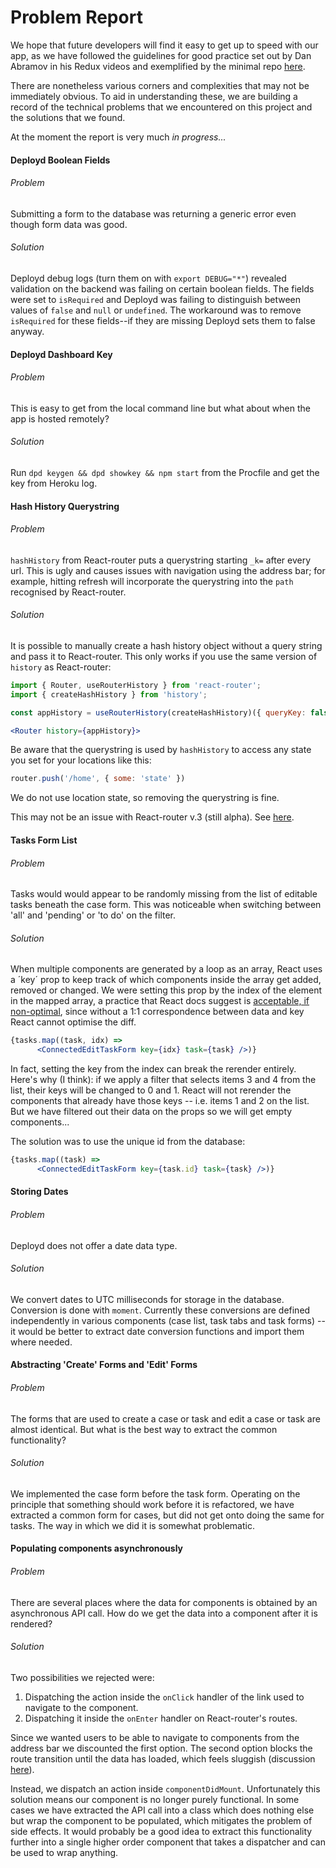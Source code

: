 # Problem Report

We hope that future developers will find it easy to get up to speed with our app, as we have followed the guidelines for good practice set out by Dan Abramov in his Redux videos and exemplified by the minimal repo [here](https://github.com/gaearon/todos).

There are nonetheless various corners and complexities that may not be immediately obvious. To aid in understanding these, we are building a record of the technical problems that we encountered on this project and the solutions that we found.

At the moment the report is very much *in progress...*

#### Deployd Boolean Fields

###### Problem

Submitting a form to the database was returning a generic error even though form data was good.

###### Solution

Deployd debug logs (turn them on with `export DEBUG="*"`) revealed validation on the backend was failing on certain boolean fields. The fields were set to `isRequired` and Deployd was failing to distinguish between values of `false` and `null` or `undefined`. The workaround was to remove `isRequired` for these fields--if they are missing Deployd sets them to false anyway.

#### Deployd Dashboard Key

###### Problem

This is easy to get from the local command line but what about when the app is hosted remotely?

###### Solution

Run `dpd keygen && dpd showkey && npm start` from the Procfile and get the key from Heroku log.

#### Hash History Querystring

###### Problem

`hashHistory` from React-router puts a querystring starting `_k=` after every url. This is ugly and causes issues with navigation using the address bar; for example, hitting refresh will incorporate the querystring into the `path` recognised by React-router.

###### Solution

It is possible to manually create a hash history object without a query string and pass it to React-router. This only works if you use the same version of `history` as React-router:

```jsx
import { Router, useRouterHistory } from 'react-router';
import { createHashHistory } from 'history';

const appHistory = useRouterHistory(createHashHistory)({ queryKey: false });

<Router history={appHistory}>
```

Be aware that the querystring is used by `hashHistory` to access any state you set for your locations like this:

```jsx
router.push('/home', { some: 'state' })
```

We do not use location state, so removing the querystring is fine.

This may not be an issue with React-router v.3 (still alpha). See [here](https://github.com/ReactTraining/react-router/issues/1967).

#### Tasks Form List

###### Problem

Tasks would would appear to be randomly missing from the list of editable tasks beneath the case form. This was noticeable when switching between 'all' and 'pending' or 'to do' on the filter. 

###### Solution

When multiple components are generated by a loop as an array, React uses a ´key´ prop to keep track of which components inside the array get added, removed or changed. We were setting this prop by the index of the element in the mapped array, a practice that React docs suggest is [acceptable, if non-optimal](https://facebook.github.io/react/docs/lists-and-keys.html), since without a 1:1 correspondence between data and key React cannot optimise the diff. 

```jsx
{tasks.map((task, idx) =>
      <ConnectedEditTaskForm key={idx} task={task} />)}
```

In fact, setting the key from the index can break the rerender entirely. Here's why (I think): if we apply a filter that selects items 3 and 4 from the list, their keys will be changed to 0 and 1. React will not rerender the components that already have those keys -- i.e. items 1 and 2 on the list. But we have filtered out their data on the props so we will get empty components...

The solution was to use the unique id from the database:

```jsx
{tasks.map((task) =>
      <ConnectedEditTaskForm key={task.id} task={task} />)}
```

#### Storing Dates

###### Problem

Deployd does not offer a date data type.

###### Solution

We convert dates to UTC milliseconds for storage in the database. Conversion is done with `moment`. Currently these conversions are defined independently in various components (case list, task tabs and task forms) -- it would be better to extract date conversion functions and import them where needed.

#### Abstracting 'Create' Forms and 'Edit' Forms

###### Problem

The forms that are used to create a case or task and edit a case or task are almost identical. But what is the best way to extract the common functionality?

###### Solution

We implemented the case form before the task form. Operating on the principle that something should work before it is refactored, we have extracted a common form for cases, but did not get onto doing the same for tasks. The way in which we did it is somewhat problematic.

#### Populating components asynchronously

###### Problem

There are several places where the data for components is obtained by an asynchronous API call. How do we get the data into a component after it is rendered?

###### Solution

Two possibilities we rejected were:

1. Dispatching the action inside the `onClick` handler of the link used to navigate to the component.
2. Dispatching it inside the `onEnter` handler on React-router's routes. 

Since we wanted users to be able to navigate to components from the address bar we discounted the first option. The second option blocks the route transition until the data has loaded, which feels sluggish (discussion [here](https://github.com/ReactTraining/react-router/issues/1389)).

Instead, we dispatch an action inside `componentDidMount`. Unfortunately this solution means our component is no longer purely functional. In some cases we have extracted the API call into a class which does nothing else but wrap the component to be populated, which mitigates the problem of side effects. It would probably be a good idea to extract this functionality further into a single higher order component that takes a dispatcher and can be used to wrap anything.



